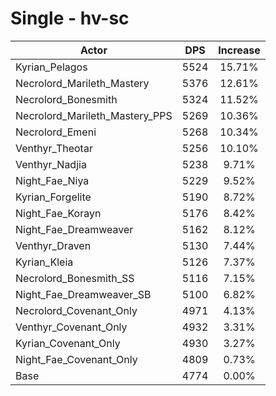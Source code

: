# Single - hv-sc
| Actor | DPS | Increase |
|---|:---:|:---:|
|Kyrian_Pelagos|5524|15.71%|
|Necrolord_Marileth_Mastery|5376|12.61%|
|Necrolord_Bonesmith|5324|11.52%|
|Necrolord_Marileth_Mastery_PPS|5269|10.36%|
|Necrolord_Emeni|5268|10.34%|
|Venthyr_Theotar|5256|10.10%|
|Venthyr_Nadjia|5238|9.71%|
|Night_Fae_Niya|5229|9.52%|
|Kyrian_Forgelite|5190|8.72%|
|Night_Fae_Korayn|5176|8.42%|
|Night_Fae_Dreamweaver|5162|8.12%|
|Venthyr_Draven|5130|7.44%|
|Kyrian_Kleia|5126|7.37%|
|Necrolord_Bonesmith_SS|5116|7.15%|
|Night_Fae_Dreamweaver_SB|5100|6.82%|
|Necrolord_Covenant_Only|4971|4.13%|
|Venthyr_Covenant_Only|4932|3.31%|
|Kyrian_Covenant_Only|4930|3.27%|
|Night_Fae_Covenant_Only|4809|0.73%|
|Base|4774|0.00%|
